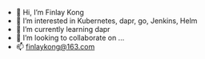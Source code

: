 - 👋 Hi, I’m Finlay Kong
- 👀 I’m interested in Kubernetes, dapr, go, Jenkins, Helm
- 🌱 I’m currently learning dapr
- 💞️ I’m looking to collaborate on ...
- 📫 finlaykong@163.com

<!---
FinlayNew/FinlayNew is a ✨ special ✨ repository because its `README.md` (this file) appears on your GitHub profile.
You can click the Preview link to take a look at your changes.
--->

